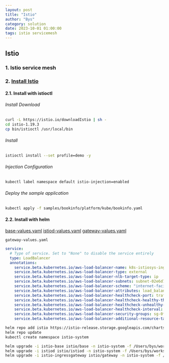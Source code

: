 ```yaml
---
layout: post
title: "Istio"
author: "Bys"
category: solution
date: 2023-10-01 01:00:00
tags: istio servicemesh
---
```


## Istio

### 1. Istio service mesh


### 2. [Install Istio](https://istio.io/latest/docs/setup/getting-started/)  

#### 2.1. Install with istioctl
###### Install Download
  ```bash
  curl -L https://istio.io/downloadIstio | sh -
  cd istio-1.19.3
  cp bin/istioctl /usr/local/bin
  ```

###### Install
  ```bash
  istioctl install --set profile=demo -y
  ```

###### Injection Configuration
  ```bash
  kubectl label namespace default istio-injection=enabled
  ```

###### Deploy the sample application
  ```bash
  kubectl apply -f samples/bookinfo/platform/kube/bookinfo.yaml
  ```

#### 2.2. Install with helm
[base-values.yaml](https://github.com/istio/istio/blob/master/manifests/charts/base/values.yaml)
[istiod-values.yaml](https://github.com/istio/istio/blob/master/manifests/charts/istio-control/istio-discovery/values.yaml)
[gateway-values.yaml](https://github.com/istio/istio/blob/master/manifests/charts/gateway/values.yaml)


`gateway-values.yaml`  
```yaml
service:
  # Type of service. Set to "None" to disable the service entirely
  type: LoadBalancer
  annotations:
    service.beta.kubernetes.io/aws-load-balancer-name: k8s-istiosys-ingressgateway
    service.beta.kubernetes.io/aws-load-balancer-type: external
    service.beta.kubernetes.io/aws-load-balancer-nlb-target-type: ip
    service.beta.kubernetes.io/aws-load-balancer-subnets: subnet-02e6d788fad8afdcf, subnet-020255d69e8c814da #az1-extelb, az3-extelb
    service.beta.kubernetes.io/aws-load-balancer-scheme: "internet-facing"
    service.beta.kubernetes.io/aws-load-balancer-attributes: load_balancing.cross_zone.enabled=true
    service.beta.kubernetes.io/aws-load-balancer-healthcheck-port: traffic-port
    service.beta.kubernetes.io/aws-load-balancer-healthcheck-healthy-threshold: "2"
    service.beta.kubernetes.io/aws-load-balancer-healthcheck-unhealthy-threshold: "3"
    service.beta.kubernetes.io/aws-load-balancer-healthcheck-interval: "20"
    service.beta.kubernetes.io/aws-load-balancer-security-groups: sg-0f94ae1a6d9ba9d69
    service.beta.kubernetes.io/aws-load-balancer-additional-resource-tags: auto-delete=no
```

```bash
helm repo add istio https://istio-release.storage.googleapis.com/charts
helm repo update
kubectl create namespace istio-system

helm upgrade -i istio-base istio/base -n istio-system -f /Users/bys/workspace/kubernetes/istio/bys-dev-eks-main/helm/base-values.yaml
helm upgrade -i istiod istio/istiod -n istio-system -f /Users/bys/workspace/kubernetes/istio/bys-dev-eks-main/helm/istiod-values.yaml
helm upgrade -i istio-ingressgateway istio/gateway -n istio-system -f /Users/bys/workspace/kubernetes/istio/bys-dev-eks-main/helm/gateway-values.yaml
```

